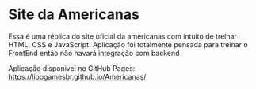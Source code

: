# Site da Americanas

Essa é uma réplica do site oficial da americanas com intuito de treinar HTML, CSS e JavaScript.
Aplicação foi totalmente pensada para treinar o FrontEnd então não havará integração com backend

Aplicação disponivel no GitHub Pages: https://lipogamesbr.github.io/Americanas/

